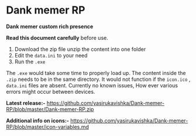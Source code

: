 # Dank memer RP
**Dank memer custom rich presence**

**Read this document carefully** before use. 

1. Download the zip file unzip the content into one folder 
2. Edit the `data.ini` to your need
3. Run the `.exe`

The `.exe` would take some time to properly load up. The content inside the `.zip` needs to be in the same directory.  It would not function if the `icon.ico` , `data.ini` files are absent.  Currently no known issues, How ever various errors might occur between devices.

**Latest release:-** https://github.com/yasirukavishka/Dank-memer-RP/blob/master/Dank-memer-RP.zip

**Additional info on icons:-** https://github.com/yasirukavishka/Dank-memer-RP/blob/master/icon-variables.md

